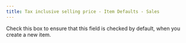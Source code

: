```yaml
---
title: Tax inclusive selling price - Item Defaults - Sales
---
```



Check this box to ensure that this field is checked by default, when  you create a new item.
